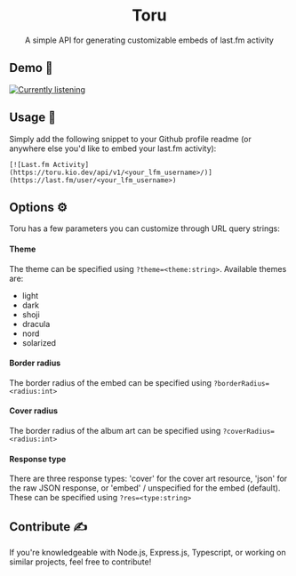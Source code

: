 <div align=center>
<h1>Toru</h1>
<p>A simple API for generating customizable embeds of last.fm activity</p>
</div>

## Demo 🚧
[![Currently listening](https://toru.kio.dev/api/v1/kiosion/?theme=dracula&)](https://last.fm/user/kiosion)

## Usage 🔧
Simply add the following snippet to your Github profile readme (or anywhere else you'd like to embed your last.fm activity):
```
[![Last.fm Activity](https://toru.kio.dev/api/v1/<your_lfm_username>/)](https://last.fm/user/<your_lfm_username>)
```

## Options ⚙️
Toru has a few parameters you can customize through URL query strings:

#### Theme
The theme can be specified using `?theme=<theme:string>`. Available themes are:
- light
- dark
- shoji
- dracula
- nord
- solarized

#### Border radius
The border radius of the embed can be specified using `?borderRadius=<radius:int>`

#### Cover radius
The border radius of the album art can be specified using `?coverRadius=<radius:int>`

#### Response type
There are three response types: 'cover' for the cover art resource, 'json' for the raw JSON response, or 'embed' / unspecified for the embed (default). These can be specified using `?res=<type:string>`

## Contribute ✍️
If you're knowledgeable with Node.js, Express.js, Typescript, or working on similar projects, feel free to contribute!
